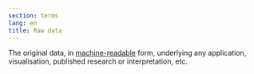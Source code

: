 ```yaml
---
section: terms
lang: en
title: Raw data
---
```


The original data, in [machine-readable](/glossary/en/terms/machine-readable) form, underlying any application, visualisation, published research or interpretation, etc.
